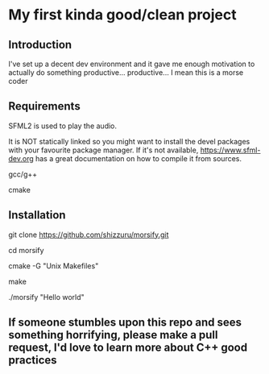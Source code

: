 # My first kinda good/clean project

## Introduction

I've set up a decent dev environment and it gave me enough motivation to actually do something productive...
productive... I mean this is a morse coder

## Requirements

SFML2 is used to play the audio.

It is NOT statically linked so you might want to install the devel packages with your favourite package manager. If it's not available, https://www.sfml-dev.org has a great documentation on how to compile it from sources.

gcc/g++

cmake

## Installation

git clone https://github.com/shizzuru/morsify.git

cd morsify

cmake -G "Unix Makefiles"

make

./morsify "Hello world"

## If someone stumbles upon this repo and sees something horrifying, please make a pull request, I'd love to learn more about C++ good practices
